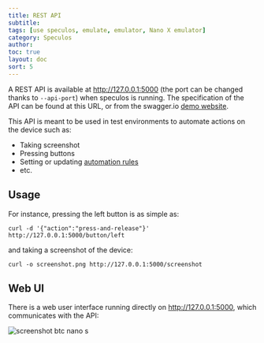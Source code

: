 ```yaml
---
title: REST API
subtitle:
tags: [use speculos, emulate, emulator, Nano X emulator]
category: Speculos
author:
toc: true
layout: doc
sort: 5
---
```


A REST API is available at http://127.0.0.1:5000 (the port can be changed thanks to `--api-port`) when speculos is running. The specification of the API can be found at this URL, or from the swagger.io [demo website](https://petstore.swagger.io/?url=https://raw.githubusercontent.com/LedgerHQ/speculos/master/speculos/api/static/swagger/swagger.json).

This API is meant to be used in test environments to automate actions on the device such as:

- Taking screenshot
- Pressing buttons
- Setting or updating [automation rules](../automation)
- etc.

## Usage

For instance, pressing the left button is as simple as:

```shell
curl -d '{"action":"press-and-release"}' http://127.0.0.1:5000/button/left
```

and taking a screenshot of the device:

```shell
curl -o screenshot.png http://127.0.0.1:5000/screenshot
```

## Web UI

There is a web user interface running directly on http://127.0.0.1:5000, which communicates with the API:

![screenshot btc nano s](../../screenshot-api-nanos-btc.png)
